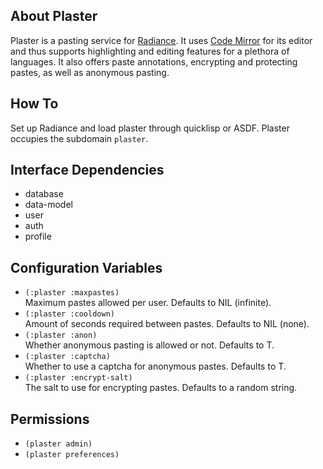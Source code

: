 About Plaster
-------------
Plaster is a pasting service for [Radiance](https://github.com/Shinmera/Radiance). It uses [Code Mirror](http://codemirror.net/) for its editor and thus supports highlighting and editing features for a plethora of languages. It also offers paste annotations, encrypting and protecting pastes, as well as anonymous pasting.

How To
------
Set up Radiance and load plaster through quicklisp or ASDF. Plaster occupies the subdomain `plaster`.

Interface Dependencies
----------------------
* database
* data-model
* user
* auth
* profile

Configuration Variables
-----------------------
* `(:plaster :maxpastes)`  
Maximum pastes allowed per user. Defaults to NIL (infinite).
* `(:plaster :cooldown)`  
Amount of seconds required between pastes. Defaults to NIL (none).
* `(:plaster :anon)`  
Whether anonymous pasting is allowed or not. Defaults to T.
* `(:plaster :captcha)`  
Whether to use a captcha for anonymous pastes. Defaults to T.
* `(:plaster :encrypt-salt)`  
The salt to use for encrypting pastes. Defaults to a random string.

Permissions
-----------
* `(plaster admin)`
* `(plaster preferences)`
